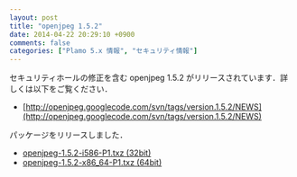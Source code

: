 ```yaml
---
layout: post
title: "openjpeg 1.5.2"
date: 2014-04-22 20:29:10 +0900
comments: false
categories: ["Plamo 5.x 情報", "セキュリティ情報"]
---
```


セキュリティホールの修正を含む openjpeg 1.5.2 がリリースされています．詳しくは以下をご覧ください．

* [http://openjpeg.googlecode.com/svn/tags/version.1.5.2/NEWS](http://openjpeg.googlecode.com/svn/tags/version.1.5.2/NEWS)

パッケージをリリースしました．

* [openjpeg-1.5.2-i586-P1.txz (32bit)](ftp://plamo.linet.gr.jp/pub/Plamo-5.x/x86/plamo/05_ext/openjpeg-1.5.2-i586-P1.txz)
* [openjpeg-1.5.2-x86_64-P1.txz (64bit)](ftp://plamo.linet.gr.jp/pub/Plamo-5.x/x86_64/plamo/05_ext/openjpeg-1.5.2-x86_64-P1.txz)
